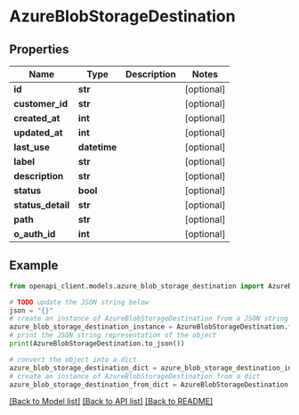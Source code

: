 # AzureBlobStorageDestination


## Properties

Name | Type | Description | Notes
------------ | ------------- | ------------- | -------------
**id** | **str** |  | [optional] 
**customer_id** | **str** |  | [optional] 
**created_at** | **int** |  | [optional] 
**updated_at** | **int** |  | [optional] 
**last_use** | **datetime** |  | [optional] 
**label** | **str** |  | [optional] 
**description** | **str** |  | [optional] 
**status** | **bool** |  | [optional] 
**status_detail** | **str** |  | [optional] 
**path** | **str** |  | [optional] 
**o_auth_id** | **int** |  | [optional] 

## Example

```python
from openapi_client.models.azure_blob_storage_destination import AzureBlobStorageDestination

# TODO update the JSON string below
json = "{}"
# create an instance of AzureBlobStorageDestination from a JSON string
azure_blob_storage_destination_instance = AzureBlobStorageDestination.from_json(json)
# print the JSON string representation of the object
print(AzureBlobStorageDestination.to_json())

# convert the object into a dict
azure_blob_storage_destination_dict = azure_blob_storage_destination_instance.to_dict()
# create an instance of AzureBlobStorageDestination from a dict
azure_blob_storage_destination_from_dict = AzureBlobStorageDestination.from_dict(azure_blob_storage_destination_dict)
```
[[Back to Model list]](../README.md#documentation-for-models) [[Back to API list]](../README.md#documentation-for-api-endpoints) [[Back to README]](../README.md)


